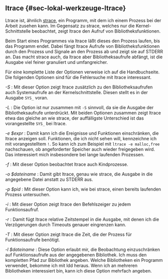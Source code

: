 
## ltrace {#sec-lokal-werkzeuge-ltrace}

Ltrace ist, ähnlich [strace](#sec-lokal-werkzeuge-strace),
ein Programm, mit dem ich einem Prozess bei der
Arbeit zusehen kann. Im Gegensatz zu strace, welches nur die
Kernel-Schnittstelle beobachtet, zeigt ltrace den Aufruf von
Bibliotheksfunktionen.

Beim Start eines Programmes via ltrace läßt dieses den Prozess laufen, bis
das Programm endet.
Dabei fängt ltrace Aufrufe von Bibliotheksfunktionen durch den
Prozess und Signale an den Prozess ab und zeigt sie auf STDERR an.
Das macht strace auch, da ltrace aber
Bibliotheksaufrufe abfängt, ist die Ausgabe viel feiner granuliert und
umfangreicher.

Für eine komplette Liste der Optionen verweise ich auf die Handbuchseite.
Die folgenden Optionen sind für die Fehlersuche mit ltrace interessant.

*-S*
: Mit dieser Option zeigt ltrace zusätzlich zu den Bibliotheksaufrufen auch
  Systemaufrufe an der Kernelschnittstelle.
  Diesen stellt es in der Ausgabe `SYS_` voran.

*-L*
: Die Option ist nur zusammen mit `-S` sinnvoll, da sie die Ausgabe der
  Bibliotheksaufrufe unterdrückt.
  Mit beiden Optionen zusammen zeigt ltrace etwa das gleiche an wie strace,
  der auffälligste Unterschied ist das vorangestellte `SYS_` bei ltrace.

*-e $expr*
: Damit kann ich die Ereignisse und Funktionen einschränken, die ltrace
  anzeigen soll.
  Funktionen, die ich nicht sehen will, kennzeichne ich mit vorangestelltem `!`.
  So kann ich zum Beispiel mit `ltrace -e malloc,free` nachschauen, ob
  angeforderter Speicher auch wieder freigegeben wird.
  Das interessiert mich insbesondere bei lange laufenden Prozessen.

*-f*
: Mit dieser Option beobachtet ltrace auch Kindprozesse.

*-o $dateiname*
: Damit gibt ltrace, genau wie strace, die Ausgabe in die angegebene Datei
  anstatt zu STDERR aus.

*-p $pid*
: Mit dieser Option kann ich, wie bei strace, einen bereits laufenden
  Prozess untersuchen.

*-i*
: Mit dieser Option zeigt ltrace den Befehlszeiger zu jedem Funktionsaufruf.

*-r*
: Damit fügt ltrace relative Zeitstempel in die Ausgabe, mit denen ich die
  Verzögerungen durch Timeouts genauer eingrenzen kann.

*-T*
: Mit dieser Option zeigt ltrace die Zeit, die der Prozess für Funktionsaufrufe
  benötigt.

*-l $dateiname*
: Diese Option erlaubt mir, die Beobachtung einzuschränken auf
  Funktionsaufrufe aus der angegebenen Bibliothek.
  Ich muss den kompletten Pfad zur Bibliothek angeben.
  Welche Bibliotheken ein Programm verwendet, bekomme ich mit ldd heraus.
  Wenn ich an mehreren Bibliotheken interessiert bin, kann ich diese Option
  mehrfach angeben.

